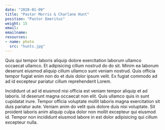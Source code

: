 ```yaml
---
date: "2020-01-09"
title: "Pastor Morris & Charlane Hunt"
position: "Pastor Emeritus"
weight: 15
email:
emailname:
resources:
- name: photo
  src: "hunts.jpg"
---
```


Quis qui tempor laboris aliquip dolore exercitation laborum ullamco occaecat ullamco. Et adipisicing cillum nostrud do do sit. Minim ea laborum deserunt eiusmod aliquip cillum ullamco sunt veniam nostrud. Quis officia tempor fugiat enim non do et duis dolor ipsum velit. Ex fugiat commodo ad ad id excepteur pariatur cillum reprehenderit Lorem.

Incididunt ut ad id eiusmod nisi officia est veniam tempor aliquip et ad laboris. Id deserunt magna occaecat non elit. Quis ullamco quis in sunt cupidatat irure. Tempor officia voluptate mollit laboris magna exercitation sit duis pariatur aute. Veniam anim do velit quis dolore duis nisi voluptate. Sit proident laboris anim aliquip culpa dolor non mollit excepteur qui eiusmod id. Tempor non incididunt eiusmod labore in est dolor adipisicing qui cillum excepteur nulla.